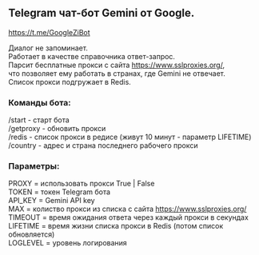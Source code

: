 ## Telegram чат-бот Gemini от Google.

https://t.me/GoogleZiBot

Диалог не запоминает.  
Работает в качестве справочника ответ-запрос.  
Парсит бесплатные прокси с сайта https://www.sslproxies.org/,  
что позволяет ему работать в странах, где Gemini не отвечает.  
Список прокси подгружает в Redis.  

### Команды бота:  
/start - старт бота  
/getproxy - обновить прокси  
/redis - список прокси в редисе (живут 10 минут - параметр LIFETIME)  
/country - адрес и страна последнего рабочего прокси  

### Параметры:  
PROXY = использовать прокси True | False  
TOKEN = токен Telegram бота  
API_KEY = Gemini API key  
MAX = колиство прокси из списка с сайта https://www.sslproxies.org/  
TIMEOUT = время ожидания ответа через каждый прокси в секундах  
LIFETIME = время жизни списка прокси в Redis (потом список обновляется)  
LOGLEVEL = уровень логирования  
